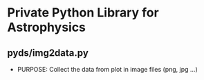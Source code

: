 Private Python Library for Astrophysics
=======================================

pyds/img2data.py
-----------
* PURPOSE: Collect the data from plot in image files (png, jpg ...)
